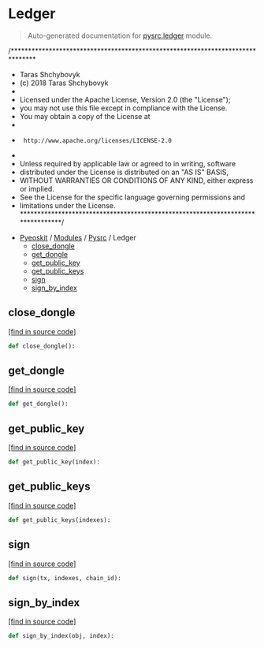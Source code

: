 # Ledger

> Auto-generated documentation for [pysrc.ledger](https://github.com/learnforpractice/pyeoskit/blob/master/pysrc/ledger.py) module.

/*******************************************************************************
*   Taras Shchybovyk
*   (c) 2018 Taras Shchybovyk
*
*  Licensed under the Apache License, Version 2.0 (the "License");
*  you may not use this file except in compliance with the License.
*  You may obtain a copy of the License at
*
*      http://www.apache.org/licenses/LICENSE-2.0
*
*  Unless required by applicable law or agreed to in writing, software
*  distributed under the License is distributed on an "AS IS" BASIS,
*  WITHOUT WARRANTIES OR CONDITIONS OF ANY KIND, either express or implied.
*  See the License for the specific language governing permissions and
*  limitations under the License.
********************************************************************************/

- [Pyeoskit](../README.md#pyeoskit-index) / [Modules](../MODULES.md#pyeoskit-modules) / [Pysrc](index.md#pysrc) / Ledger
    - [close_dongle](#close_dongle)
    - [get_dongle](#get_dongle)
    - [get_public_key](#get_public_key)
    - [get_public_keys](#get_public_keys)
    - [sign](#sign)
    - [sign_by_index](#sign_by_index)

## close_dongle

[[find in source code]](https://github.com/learnforpractice/pyeoskit/blob/master/pysrc/ledger.py#L38)

```python
def close_dongle():
```

## get_dongle

[[find in source code]](https://github.com/learnforpractice/pyeoskit/blob/master/pysrc/ledger.py#L32)

```python
def get_dongle():
```

## get_public_key

[[find in source code]](https://github.com/learnforpractice/pyeoskit/blob/master/pysrc/ledger.py#L126)

```python
def get_public_key(index):
```

## get_public_keys

[[find in source code]](https://github.com/learnforpractice/pyeoskit/blob/master/pysrc/ledger.py#L96)

```python
def get_public_keys(indexes):
```

## sign

[[find in source code]](https://github.com/learnforpractice/pyeoskit/blob/master/pysrc/ledger.py#L81)

```python
def sign(tx, indexes, chain_id):
```

## sign_by_index

[[find in source code]](https://github.com/learnforpractice/pyeoskit/blob/master/pysrc/ledger.py#L45)

```python
def sign_by_index(obj, index):
```
